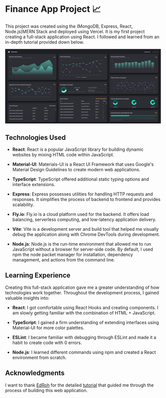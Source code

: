 # Finance App Project 📈

This project was created using the (MongoDB, Express, React, Node.js)MERN Stack and deployed using Vercel. It is my first project creating a full-stack application using React. I followed and learned from an in-depth tutorial provided down below.

![demo](finanseer_demo.png)

## Technologies Used

- **React**: React is a popular JavaScript library for building dynamic websites by mixing HTML code within JavaScript.

- **Material-UI**: Materials-UI is a React UI Framework that uses Google's Material Design Guidelines to create modern web applications. 

- **TypeScript**: TypeScript offered additional static typing options and interface extensions.

- **Express**: Express possesses utilities for handling HTTP requests and responses. It simplifies the process of backend to frontend and provides scalability.

- **Fly.io**: Fly.io is a cloud platform used for the backend. It offers load balancing, serverless computing, and low-latency application delivery. 

- **Vite**: Vite is a development server and build tool that helped me visually debug the application along with Chrome DevTools during development.

- **Node.js**: Node.js is the run-time environment that allowed me to run JavaScript without a browser for server-side code. By default, I used npm the node packet manager for installation, dependency management, and actions from the command line.

## Learning Experience

Creating this full-stack application gave me a greater understanding of how technologies work together. Throughout the development process, I gained valuable insights into:

- **React**: I got comfortable using React Hooks and creating components. I am slowly getting familiar with the combination of HTML + JavaScript.

- **TypeScript**: I gained a firm understanding of extending interfaces using Material-UI for more color palettes.

- **ESLint**: I became familiar with debugging through ESLint and made it a habit to create code with 0 errors.

- **Node.js**: I learned different commands using npm and created a React environment from scratch.

## Acknowledgments

I want to thank [EdRoh](https://www.youtube.com/@EdRohDev) for the detailed [tutorial](https://youtu.be/uoJ0Tv-BFcQ?si=cO0w0iK_9TCB7Lr-) that guided me through the process of building this web application. 
